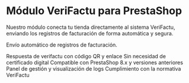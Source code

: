 # Módulo VeriFactu para PrestaShop

Nuestro módulo conecta tu tienda directamente al sistema VeriFactu, enviando los registros de facturación de forma automática y segura.

Envío automático de registros de facturación.

Respuesta de verifactu con código QR y enlace
Sin necesidad de certificado digital
Compatible con PrestaShop 8.x y versiones anteriores
Panel de gestión y visualización de logs
Cumplimiento con la normativa VeriFactu
